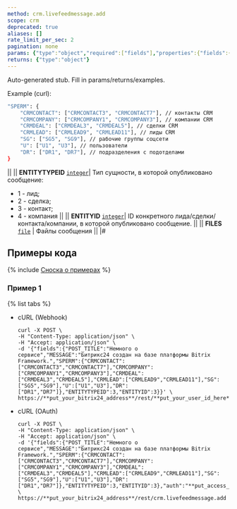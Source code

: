 ```yaml
---
method: crm.livefeedmessage.add
scope: crm
deprecated: true
aliases: []
rate_limit_per_sec: 2
pagination: none
params: {"type":"object","required":["fields"],"properties":{"fields":{"type":"object"}}}
returns: {"type":"object"}
---
```


Auto-generated stub. Fill in params/returns/examples.

Example (curl):

```bash
"SPERM": {
    "CRMCONTACT": ["CRMCONTACT3", "CRMCONTACT7"], // контакты CRM
    "CRMCOMPANY": ["CRMCOMPANY1", "CRMCOMPANY3"], // компании CRM
    "CRMDEAL": ["CRMDEAL3", "CRMDEAL5"], // сделки CRM
    "CRMLEAD": ["CRMLEAD9", "CRMLEAD11"], // лиды CRM
    "SG": ["SG5", "SG9"], // рабочие группы соцсети
    "U": ["U1", "U3"], // пользователи
    "DR": ["DR1", "DR7"], // подразделения с подотделами
}
``` 
||
|| **ENTITYTYPEID** 
[`integer`](../../../data-types.md)| Тип сущности, в которой опубликовано сообщение:
- 1 - лид;
- 2 - сделка;
- 3 - контакт;
- 4 - компания ||
|| **ENTITYID** 
[`integer`](../../../data-types.md)| ID конкретного лида/сделки/контакта/компании, в которой опубликовано сообщение. ||
|| **FILES**
[`file`](../../../data-types.md) | Файлы сообщения ||
|#

## Примеры кода

{% include [Сноска о примерах](../../../../_includes/examples.md) %}

### Пример 1

{% list tabs %}

- cURL (Webhook)

    ```http
    curl -X POST \
    -H "Content-Type: application/json" \
    -H "Accept: application/json" \
    -d '{"fields":{"POST_TITLE":"Немного о сервисе","MESSAGE":"Битрикс24 создан на базе платформы Bitrix Framework.","SPERM":{"CRMCONTACT":["CRMCONTACT3","CRMCONTACT7"],"CRMCOMPANY":["CRMCOMPANY1","CRMCOMPANY3"],"CRMDEAL":["CRMDEAL3","CRMDEAL5"],"CRMLEAD":["CRMLEAD9","CRMLEAD11"],"SG":["SG5","SG9"],"U":["U1","U3"],"DR":["DR1","DR7"]},"ENTITYTYPEID":3,"ENTITYID":3}}' \
    https://**put_your_bitrix24_address**/rest/**put_your_user_id_here**/**put_your_webbhook_here**/crm.livefeedmessage.add
    ```

- cURL (OAuth)

    ```http
    curl -X POST \
    -H "Content-Type: application/json" \
    -H "Accept: application/json" \
    -d '{"fields":{"POST_TITLE":"Немного о сервисе","MESSAGE":"Битрикс24 создан на базе платформы Bitrix Framework.","SPERM":{"CRMCONTACT":["CRMCONTACT3","CRMCONTACT7"],"CRMCOMPANY":["CRMCOMPANY1","CRMCOMPANY3"],"CRMDEAL":["CRMDEAL3","CRMDEAL5"],"CRMLEAD":["CRMLEAD9","CRMLEAD11"],"SG":["SG5","SG9"],"U":["U1","U3"],"DR":["DR1","DR7"]},"ENTITYTYPEID":3,"ENTITYID":3},"auth":"**put_access_token_here**"}' \
    https://**put_your_bitrix24_address**/rest/crm.livefeedmessage.add
```
